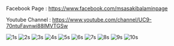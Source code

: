 Facebook Page : https://www.facebook.com/msasakibalaminpage

Youtube Channel : https://www.youtube.com/channel/UC9-70ntuFavnwi88IMVTGSw


![1s](https://user-images.githubusercontent.com/55847412/115981235-2b0e8400-a5b4-11eb-9f19-2de76a8c466d.jpg)
![2s](https://user-images.githubusercontent.com/55847412/115981249-424d7180-a5b4-11eb-8365-c78e8991e317.jpg)
![3s](https://user-images.githubusercontent.com/55847412/115981251-44173500-a5b4-11eb-8a82-5606a8b7230e.jpg)
![4s](https://user-images.githubusercontent.com/55847412/115981253-45486200-a5b4-11eb-96c3-96b9151e11f2.jpg)
![5s](https://user-images.githubusercontent.com/55847412/115981255-47aabc00-a5b4-11eb-9edb-61e7b4abaa35.jpg)
![6s](https://user-images.githubusercontent.com/55847412/115981259-48dbe900-a5b4-11eb-9126-10bdb6123854.jpg)
![7s](https://user-images.githubusercontent.com/55847412/115981260-4a0d1600-a5b4-11eb-88ad-8b3a5b32c3f3.jpg)
![8s](https://user-images.githubusercontent.com/55847412/115981261-4b3e4300-a5b4-11eb-83d3-bb576c3d4238.jpg)
![9s](https://user-images.githubusercontent.com/55847412/115981262-4d080680-a5b4-11eb-9700-6d15009443f2.jpg)
![10s](https://user-images.githubusercontent.com/55847412/115981264-4ed1ca00-a5b4-11eb-9eb0-e25f71b2c75e.jpg)



